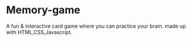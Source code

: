 # Memory-game
A fun &amp; interactive card game where you can practice your brain. made up with HTML,CSS,Javascript.
